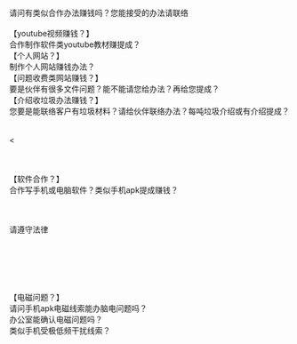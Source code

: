 <br>
<br>
<br>
<br>
请问有类似合作办法赚钱吗？您能接受的办法请联络<br>
<br>
【youtube视频赚钱？】<br>
合作制作软件类youtube教材赚提成？<br>
【个人网站？】<br>
制作个人网站赚钱办法？<br>
【问题收费类网站赚钱？】<br>
要是伙伴有很多文件问题？能不能请您给办法？再给您提成？<br>
【介绍收垃圾办法赚钱？】<br>
您要是能联络客户有垃圾材料？请给伙伴联络办法？每吨垃圾介绍或有介绍提成？<br><br><br><<br><br><br><br>
【软件合作？】<br>
合作写手机或电脑软件？类似手机apk提成赚钱？<br>
<br>
<br>
<br>
请遵守法律<br>
<br>
<br>
<br>
<br>
<br>
<br>
【电磁问题？】<br>
请问手机apk电磁线索能办脑电问题吗？<br>
办公室能确认电磁问题吗？<br>
类似手机受极低频干扰线索？<br>
<br>
<br>
<br>
<br>
